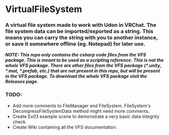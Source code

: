 # VirtualFileSystem
### A virtual file system made to work with Udon in VRChat. The file system data can be imported/exported as a string. This means you can carry the string with you to another instance, or save it somewhere offline (eg. Notepad) for later use.
 
___NOTE: This repo only contains the csharp code files from the VFS package. This is meant to be used as a scripting reference. This is not the whole VFS package. There are other files from the VFS package (*.unity, *.mat, *.prefab, etc.) that are not present in this repo, but will be present in the VFS package. To download the whole VFS package visit the Releases page.___

### TODO:
* Add more comments to FileManager and FileSystem. FileSystem's DecompressFileSystemData method might need more comments.
* Create Ex03 example scene to demonstrate a very basic data integrity check.
* Create Wiki containing all the VFS documentation.
